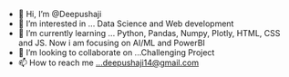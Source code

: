 - 👋 Hi, I’m @Deepushaji
- 👀 I’m interested in ... Data Science and Web development 
- 🌱 I’m currently learning ... Python, Pandas, Numpy, Plotly, HTML, CSS and JS. Now i am focusing on AI/ML and PowerBI
- 💞️ I’m looking to collaborate on ...Challenging Project
- 📫 How to reach me ...deepushaji14@gmail.com

<!---
Deepushaji26/Deepushaji26 is a ✨ special ✨ repository because its `README.md` (this file) appears on your GitHub profile.
You can click the Preview link to take a look at your changes.
--->
